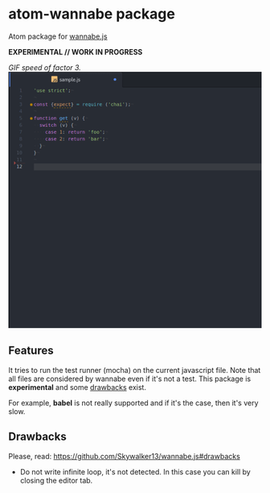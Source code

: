
# atom-wannabe package

Atom package for [wannabe.js][1]

**EXPERIMENTAL // WORK IN PROGRESS**

_GIF speed of factor 3._  
![wannabe](./wannabe.gif)

## Features

It tries to run the test runner (mocha) on the current javascript file. Note
that all files are considered by wannabe even if it's not a test. This package
is **experimental** and some [drawbacks](#drawbacks) exist.

For example, **babel** is not really supported and if it's the case, then it's
very slow.

## Drawbacks

Please, read: https://github.com/Skywalker13/wannabe.js#drawbacks

- Do not write infinite loop, it's not detected. In this case you can kill
  by closing the editor tab.


[1]: https://github.com/Skywalker13/wannabe.js
